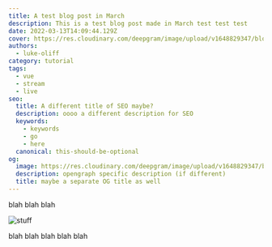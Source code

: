 ```yaml
---
title: A test blog post in March
description: This is a test blog post made in March test test test
date: 2022-03-13T14:09:44.129Z
cover: https://res.cloudinary.com/deepgram/image/upload/v1648829347/blog/2022/03/asynchronous-logic-to-write-a-vue-3-and-deepgram-captions-component/Building-Livestreaming-w-AmazonIVS.jpg
authors:
  - luke-oliff
category: tutorial
tags:
  - vue
  - stream
  - live
seo:
  title: A different title of SEO maybe?
  description: oooo a different description for SEO
  keywords:
    - keywords
    - go
    - here
  canonical: this-should-be-optional
og:
  image: https://res.cloudinary.com/deepgram/image/upload/v1648829347/blog/2022/03/asynchronous-logic-to-write-a-vue-3-and-deepgram-captions-component/Building-Livestreaming-w-AmazonIVS.jpg
  description: opengraph specific description (if different)
  title: maybe a separate OG title as well
---
```


blah blah blah

![stuff](https://res.cloudinary.com/deepgram/image/upload/v1637245985/sample.jpg "blah")

blah blah blah blah blah
